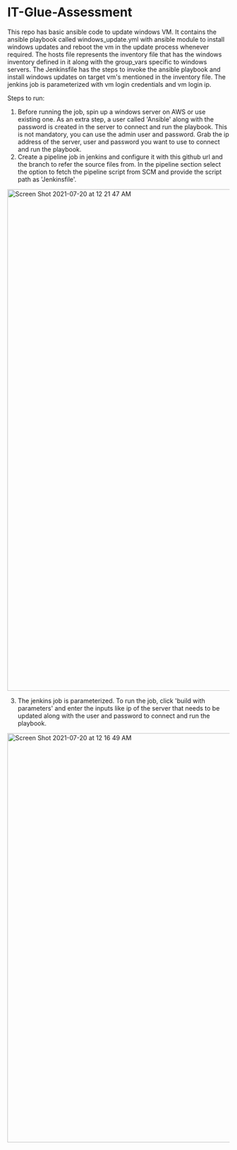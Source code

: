 # IT-Glue-Assessment

This repo has basic ansible code to update windows VM. It contains the ansible playbook called windows_update.yml with ansible module to install windows updates and reboot the vm in the update process whenever required. The hosts file represents the inventory file that has the windows inventory defined in it along with the group_vars specific to windows servers. The Jenkinsfile has the steps to invoke the ansible playbook and install windows updates on target vm's mentioned in the inventory file. The jenkins job is parameterized with vm login credentials and vm login ip. 

Steps to run:

1. Before running the job, spin up a windows server on AWS or use existing one. As an extra step, a user called 'Ansible' along with the password is created in the server to connect and run the playbook. This is not mandatory, you can use the admin user and password. Grab the ip address of the server, user and password you want to use to connect and run the playbook. 
2. Create a pipeline job in jenkins and configure it with this github url and the branch to refer the source files from. In the pipeline section select the option to fetch the pipeline script from SCM and provide the script path as 'Jenkinsfile'. 

<img width="1136" alt="Screen Shot 2021-07-20 at 12 21 47 AM" src="https://user-images.githubusercontent.com/38916016/126282393-ea69a73a-7874-4d0d-a225-f7358f7a5479.png">

3. The jenkins job is parameterized. To run the job, click 'build with parameters' and enter the inputs like ip of the server that needs to be updated along with the user and password to connect and run the playbook. 

<img width="927" alt="Screen Shot 2021-07-20 at 12 16 49 AM" src="https://user-images.githubusercontent.com/38916016/126283182-1e67a4f4-436e-4c83-a23f-d8cf155fa719.png">

